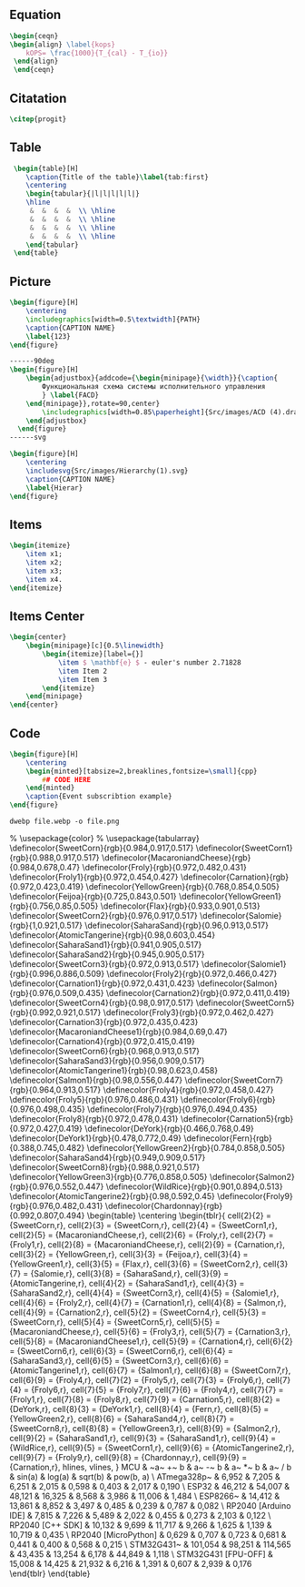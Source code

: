 ## Equation
```tex
\begin{ceqn} 
\begin{align} \label{kops}
    kOPS= \frac{1000}{T_{cal} - T_{io}}
 \end{align}
 \end{ceqn}
```


##  Citatation 

```tex
\citep{progit}
```

## Table

```tex
 \begin{table}[H]
    \caption{Title of the table}\label{tab:first}
    \centering
    \begin{tabular}{|l|l|l|l|l|}
    \hline
     &  &  &  &  \\ \hline
     &  &  &  &  \\ \hline
     &  &  &  &  \\ \hline
     &  &  &  &  \\ \hline
    \end{tabular}
 \end{table}
```

## Picture

```tex
\begin{figure}[H]
	\centering
	\includegraphics[width=0.5\textwidth]{PATH}
	\caption{CAPTION NAME}
	\label{123}
\end{figure}

------90deg
\begin{figure}[H]
    \begin{adjustbox}{addcode={\begin{minipage}{\width}}{\caption{
        Функциональная схема системы исполнительного управления
        } \label{FACD}
    \end{minipage}},rotate=90,center} 
        \includegraphics[width=0.85\paperheight]{Src/images/ACD (4).drawio.png}
    \end{adjustbox}
  \end{figure}
------svg

\begin{figure}[H]
	\centering
	\includesvg{Src/images/Hierarchy(1).svg}
	\caption{CAPTION NAME}
	\label{Hierar}
\end{figure}
```

## Items 

```tex
\begin{itemize}
	\item x1;
	\item x2;
	\item x3;
	\item x4.
\end{itemize}
```

## Items Center 

```tex
\begin{center}
	\begin{minipage}[c]{0.5\linewidth}
		\begin{itemize}[label={}]
			\item $ \mathbf{e} $ - euler's number 2.71828
			\item Item 2
			\item Item 3
		\end{itemize}
	\end{minipage}
\end{center}
```

## Code

```tex
\begin{figure}[H]
	\centering
	\begin{minted}[tabsize=2,breaklines,fontsize=\small]{cpp}
        ## CODE HERE
	\end{minted}
	\caption{Event subscribtion example}
\end{figure}

```


```
dwebp file.webp -o file.png
```


% \usepackage{color}
% \usepackage{tabularray}
\definecolor{SweetCorn}{rgb}{0.984,0.917,0.517}
\definecolor{SweetCorn1}{rgb}{0.988,0.917,0.517}
\definecolor{MacaroniandCheese}{rgb}{0.984,0.678,0.47}
\definecolor{Froly}{rgb}{0.972,0.482,0.431}
\definecolor{Froly1}{rgb}{0.972,0.454,0.427}
\definecolor{Carnation}{rgb}{0.972,0.423,0.419}
\definecolor{YellowGreen}{rgb}{0.768,0.854,0.505}
\definecolor{Feijoa}{rgb}{0.725,0.843,0.501}
\definecolor{YellowGreen1}{rgb}{0.756,0.85,0.505}
\definecolor{Flax}{rgb}{0.933,0.901,0.513}
\definecolor{SweetCorn2}{rgb}{0.976,0.917,0.517}
\definecolor{Salomie}{rgb}{1,0.921,0.517}
\definecolor{SaharaSand}{rgb}{0.96,0.913,0.517}
\definecolor{AtomicTangerine}{rgb}{0.98,0.603,0.454}
\definecolor{SaharaSand1}{rgb}{0.941,0.905,0.517}
\definecolor{SaharaSand2}{rgb}{0.945,0.905,0.517}
\definecolor{SweetCorn3}{rgb}{0.972,0.913,0.517}
\definecolor{Salomie1}{rgb}{0.996,0.886,0.509}
\definecolor{Froly2}{rgb}{0.972,0.466,0.427}
\definecolor{Carnation1}{rgb}{0.972,0.431,0.423}
\definecolor{Salmon}{rgb}{0.976,0.509,0.435}
\definecolor{Carnation2}{rgb}{0.972,0.411,0.419}
\definecolor{SweetCorn4}{rgb}{0.98,0.917,0.517}
\definecolor{SweetCorn5}{rgb}{0.992,0.921,0.517}
\definecolor{Froly3}{rgb}{0.972,0.462,0.427}
\definecolor{Carnation3}{rgb}{0.972,0.435,0.423}
\definecolor{MacaroniandCheese1}{rgb}{0.984,0.69,0.47}
\definecolor{Carnation4}{rgb}{0.972,0.415,0.419}
\definecolor{SweetCorn6}{rgb}{0.968,0.913,0.517}
\definecolor{SaharaSand3}{rgb}{0.956,0.909,0.517}
\definecolor{AtomicTangerine1}{rgb}{0.98,0.623,0.458}
\definecolor{Salmon1}{rgb}{0.98,0.556,0.447}
\definecolor{SweetCorn7}{rgb}{0.964,0.913,0.517}
\definecolor{Froly4}{rgb}{0.972,0.458,0.427}
\definecolor{Froly5}{rgb}{0.976,0.486,0.431}
\definecolor{Froly6}{rgb}{0.976,0.498,0.435}
\definecolor{Froly7}{rgb}{0.976,0.494,0.435}
\definecolor{Froly8}{rgb}{0.972,0.478,0.431}
\definecolor{Carnation5}{rgb}{0.972,0.427,0.419}
\definecolor{DeYork}{rgb}{0.466,0.768,0.49}
\definecolor{DeYork1}{rgb}{0.478,0.772,0.49}
\definecolor{Fern}{rgb}{0.388,0.745,0.482}
\definecolor{YellowGreen2}{rgb}{0.784,0.858,0.505}
\definecolor{SaharaSand4}{rgb}{0.949,0.909,0.517}
\definecolor{SweetCorn8}{rgb}{0.988,0.921,0.517}
\definecolor{YellowGreen3}{rgb}{0.776,0.858,0.505}
\definecolor{Salmon2}{rgb}{0.976,0.552,0.447}
\definecolor{WildRice}{rgb}{0.901,0.894,0.513}
\definecolor{AtomicTangerine2}{rgb}{0.98,0.592,0.45}
\definecolor{Froly9}{rgb}{0.976,0.482,0.431}
\definecolor{Chardonnay}{rgb}{0.992,0.807,0.494}
\begin{table}
\centering
\begin{tblr}{
  cell{2}{2} = {SweetCorn,r},
  cell{2}{3} = {SweetCorn,r},
  cell{2}{4} = {SweetCorn1,r},
  cell{2}{5} = {MacaroniandCheese,r},
  cell{2}{6} = {Froly,r},
  cell{2}{7} = {Froly1,r},
  cell{2}{8} = {MacaroniandCheese,r},
  cell{2}{9} = {Carnation,r},
  cell{3}{2} = {YellowGreen,r},
  cell{3}{3} = {Feijoa,r},
  cell{3}{4} = {YellowGreen1,r},
  cell{3}{5} = {Flax,r},
  cell{3}{6} = {SweetCorn2,r},
  cell{3}{7} = {Salomie,r},
  cell{3}{8} = {SaharaSand,r},
  cell{3}{9} = {AtomicTangerine,r},
  cell{4}{2} = {SaharaSand1,r},
  cell{4}{3} = {SaharaSand2,r},
  cell{4}{4} = {SweetCorn3,r},
  cell{4}{5} = {Salomie1,r},
  cell{4}{6} = {Froly2,r},
  cell{4}{7} = {Carnation1,r},
  cell{4}{8} = {Salmon,r},
  cell{4}{9} = {Carnation2,r},
  cell{5}{2} = {SweetCorn4,r},
  cell{5}{3} = {SweetCorn,r},
  cell{5}{4} = {SweetCorn5,r},
  cell{5}{5} = {MacaroniandCheese,r},
  cell{5}{6} = {Froly3,r},
  cell{5}{7} = {Carnation3,r},
  cell{5}{8} = {MacaroniandCheese1,r},
  cell{5}{9} = {Carnation4,r},
  cell{6}{2} = {SweetCorn6,r},
  cell{6}{3} = {SweetCorn6,r},
  cell{6}{4} = {SaharaSand3,r},
  cell{6}{5} = {SweetCorn3,r},
  cell{6}{6} = {AtomicTangerine1,r},
  cell{6}{7} = {Salmon1,r},
  cell{6}{8} = {SweetCorn7,r},
  cell{6}{9} = {Froly4,r},
  cell{7}{2} = {Froly5,r},
  cell{7}{3} = {Froly6,r},
  cell{7}{4} = {Froly6,r},
  cell{7}{5} = {Froly7,r},
  cell{7}{6} = {Froly4,r},
  cell{7}{7} = {Froly1,r},
  cell{7}{8} = {Froly8,r},
  cell{7}{9} = {Carnation5,r},
  cell{8}{2} = {DeYork,r},
  cell{8}{3} = {DeYork1,r},
  cell{8}{4} = {Fern,r},
  cell{8}{5} = {YellowGreen2,r},
  cell{8}{6} = {SaharaSand4,r},
  cell{8}{7} = {SweetCorn8,r},
  cell{8}{8} = {YellowGreen3,r},
  cell{8}{9} = {Salmon2,r},
  cell{9}{2} = {SaharaSand1,r},
  cell{9}{3} = {SaharaSand1,r},
  cell{9}{4} = {WildRice,r},
  cell{9}{5} = {SweetCorn1,r},
  cell{9}{6} = {AtomicTangerine2,r},
  cell{9}{7} = {Froly9,r},
  cell{9}{8} = {Chardonnay,r},
  cell{9}{9} = {Carnation,r},
  hlines,
  vlines,
}
MCU                  & ~a~
  +~ b & a~
  -~ b & a~
  *~ b & a~
  / b & sin(a) & log(a) & sqrt(b) & pow(b, a) \\
ATmega328p~          & 6,952      & 7,205     & 6,251     & 2,015    & 0,598  & 0,403  & 2,017   & 0,190     \\
ESP32                & 46,212     & 54,007    & 48,121    & 16,325   & 8,568  & 3,986  & 11,006  & 1,484     \\
ESP8266~             & 14,412     & 13,861    & 8,852     & 3,497    & 0,485  & 0,239  & 0,787   & 0,082     \\
RP2040 [Arduino IDE] & 7,815      & 7,226     & 5,489     & 2,022    & 0,455  & 0,273  & 2,103   & 0,122     \\
RP2040 [C++ SDK]     & 10,132     & 9,699     & 11,717    & 9,266    & 1,625  & 1,139  & 10,719  & 0,435     \\
RP2040 [MicroPython] & 0,629      & 0,707     & 0,723     & 0,681    & 0,441  & 0,400  & 0,568   & 0,215     \\
STM32G431~           & 101,054    & 98,251    & 114,565   & 43,435   & 13,254 & 6,178  & 44,849  & 1,118     \\
STM32G431 [FPU-OFF]  & 15,008     & 14,425    & 21,932    & 6,216    & 1,391  & 0,607  & 2,939   & 0,176     
\end{tblr}
\end{table}
